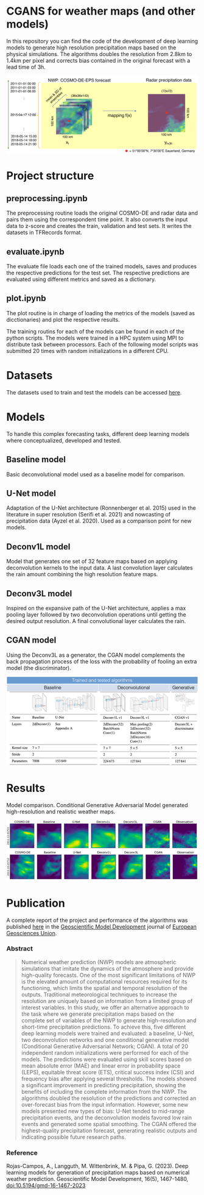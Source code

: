 # CGANS for weather maps (and other models)

In this repository you can find the code of the development of deep learning models to generate high resolution precipitation maps based on the physical simulations. The algorithms doubles the resolution from 2.8km to 1.4km per pixel and corrects bias contained in the original forecast with a lead time of 3h.

![task](figs/tasks.png)

# Project structure

## preprocessing.ipynb

The preprocessing routine loads the original COSMO-DE and radar data and pairs them using the correspondent time point. It also converts the input data to z-score and creates the train, validation and test sets. It writes the datasets in TFRecords format.

## evaluate.ipynb

The evaluate file loads each one of the trained models, saves and produces the respective predictions for the test set. The respective predictions are evaluated using different metrics and saved as a dictionary.

## plot.ipynb

The plot routine is in charge of loading the metrics of the models (saved as dicctionaries) and plot the respective results.


The training routins for each of the models can be found in each of the python scripts. The models were trained in a HPC system using MPI to distribute task between processors. Each of the following model scripts was submitted 20 times with random initializations in a different CPU. 


# Datasets

The datasets used to train and test the models can be accessed [here](https://zenodo.org/records/7244319).

# Models

To handle this complex forecasting tasks, different deep learning models where conceptualized, developed and tested. 

## Baseline model

Basic deconvolutional model used as a baseline model for comparison.

##  U-Net model

Adaptation of the U-Net architecture (Ronnenberger et al. 2015) used in the literature in super resolution (Serifi et al. 2021) and nowcasting of precipitation data (Ayzel et al. 2020). Used as a comparison point for new models. 

## Deconv1L model

Model that generates one set of 32 feature maps based on applying deconvolution kernels to the input data. A last convolution layer calculates the rain amount combining the high resolution feature maps.

## Deconv3L model

Inspired on the expansive path of the U-Net architecture, applies a max pooling layer followed by two deconvolution operations until getting the desired output resolution. A final convolutional layer calculates the rain. 

## CGAN model

Using the Deconv3L as a generator, the CGAN model complements the back propagation process of the loss with the probability of fooling an extra model (the discriminator). 


![models](figs/algorithms.png)

# Results

Model comparison. Conditional Generative Adversarial Model generated high-resolution and realistic weather maps. 

![results1](figs/results1.png)
![results2](figs/results2.png)


# Publication 

A complete report of the project and performance of the algorithms was published [here](https://gmd.copernicus.org/articles/16/1467/2023/gmd-16-1467-2023.html) in the [Geoscientific Model Development](https://www.geoscientific-model-development.net/) journal of [European Geosciences Union](https://www.egu.eu/).

### Abstract
> Numerical weather prediction (NWP) models are atmospheric simulations that imitate the dynamics of the atmosphere and provide high-quality forecasts. One of the most significant limitations of NWP is the elevated amount of computational resources required for its functioning, which limits the spatial and temporal resolution of the outputs. Traditional meteorological techniques to increase the resolution are uniquely based on information from a limited group of interest variables. In this study, we offer an alternative approach to the task where we generate precipitation maps based on the complete set of variables of the NWP to generate high-resolution and short-time precipitation predictions. To achieve this, five different deep learning models were trained and evaluated: a baseline, U-Net, two deconvolution networks and one conditional generative model (Conditional Generative Adversarial Network; CGAN). A total of 20 independent random initializations were performed for each of the models. The predictions were evaluated using skill scores based on mean absolute error (MAE) and linear error in probability space (LEPS), equitable threat score (ETS), critical success index (CSI) and frequency bias after applying several thresholds. The models showed a significant improvement in predicting precipitation, showing the benefits of including the complete information from the NWP. The algorithms doubled the resolution of the predictions and corrected an over-forecast bias from the input information. However, some new models presented new types of bias: U-Net tended to mid-range precipitation events, and the deconvolution models favored low rain events and generated some spatial smoothing. The CGAN offered the highest-quality precipitation forecast, generating realistic outputs and indicating possible future research paths.

### Reference
Rojas-Campos, A., Langguth, M. Wittenbrink, M. & Pipa, G. (2023). Deep learning models for generation of precipitation maps based on numerical weather prediction. Geoscientific Model Development, 16(5), 1467-1480, [doi:10.5194/gmd-16-1467-2023](https://gmd.copernicus.org/articles/16/1467/2023/gmd-16-1467-2023.html)